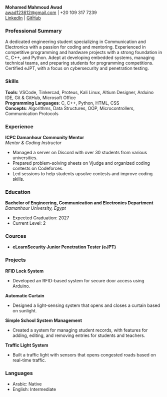 


**Mohamed Mahmoud Awad**  
[awad123612@gmail.com](mailto:awad123612@gmail.com) | +20 109 317 7239  
[LinkedIn](https://www.linkedin.com/in/mohamedawad1236/) | [GitHub](https://github.com/awad1236)



### **Professional Summary**
A dedicated engineering student specializing in Communication and Electronics with a passion for coding and mentoring. Experienced in competitive programming and hardware projects with a strong foundation in C, C++, and Python. Adept at developing embedded systems, managing technical teams, and preparing students for programming competitions. Certified eJPT, with a focus on cybersecurity and penetration testing.


### **Skills**

**Tools**: VSCode, Tinkercad, Proteus, Kali Linux, Altium Designer, Arduino IDE, Git & GitHub, Microsoft Office  
**Programming Languages**: C, C++, Python, HTML, CSS  
**Concepts**: Algorithms, Data Structures, OOP, Microcontrollers, Communication Protocols  


### **Experience**

**ICPC Damanhour Community Mentor**  
*Mentor & Coding Instructor*  
- Managed a server on Discord with over 30 students from various universities.
- Prepared problem-solving sheets on Vjudge and organized coding contests on Codeforces.
- Led sessions to help students upsolve contests and improve coding skills.



### **Education**

**Bachelor of Engineering, Communication and Electronics Department**  
*Damanhour University, Egypt*  
- Expected Graduation: 2027  
- Current Level: 2  



### **Cources**

- **eLearnSecurity Junior Penetration Tester (eJPT)**




### **Projects**

**RFID Lock System**  
- Developed an RFID-based system for secure door access using Arduino.

**Automatic Curtain**  
- Designed a light-sensing system that opens and closes a curtain based on sunlight.

**Simple School System Management**  
- Created a system for managing student records, with features for adding, editing, and removing entries for students and teachers.

**Traffic Light System**  
- Built a traffic light with sensors that opens congested roads based on real-time traffic.



### **Languages**

- Arabic: Native  
- English: Intermediate  




